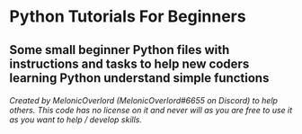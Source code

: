 # Python Tutorials For Beginners

## Some small beginner Python files with instructions and tasks to help new coders learning Python understand simple functions

###### Created by MelonicOverlord (MelonicOverlord#6655 on Discord) to help others. This code has no license on it and never will as you are free to use it as you want to help / develop skills.
